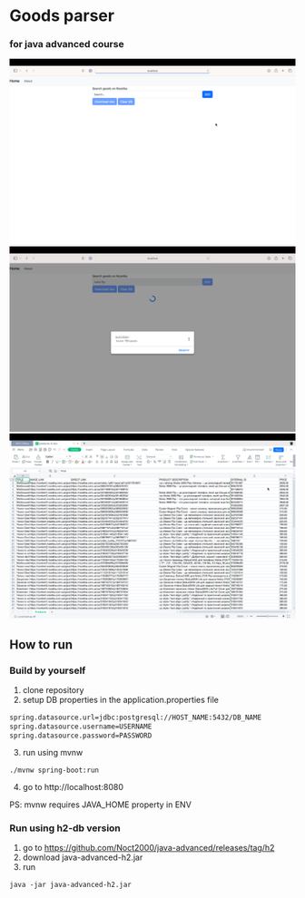 # Goods parser
### for java advanced course

<img src="./main-window.png">
<img src="success-search.png">
<img src="xlsx.png">

## How to run
### Build by yourself
1) clone repository
2) setup DB properties in the application.properties file
```properties
spring.datasource.url=jdbc:postgresql://HOST_NAME:5432/DB_NAME
spring.datasource.username=USERNAME
spring.datasource.password=PASSWORD
```
3) run using mvnw 
```shell
./mvnw spring-boot:run
```
4) go to http://localhost:8080

PS: mvnw requires JAVA_HOME property in ENV

### Run using h2-db version
1) go to https://github.com/Noct2000/java-advanced/releases/tag/h2
2) download java-advanced-h2.jar
3) run 
```shell
java -jar java-advanced-h2.jar
```
